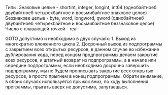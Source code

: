 Типы:
Знаковые целые      - shortint, integer, longint, int64 (однобайтноеб двубайтноеб четырехбайтное и восьмибайтное знаковое целое)
Беззнакове целые    - byte, word, longword, qword (однобайтноеб двубайтноеб четырехбайтное и восьмибайтное беззнаковое целое)
Число с плавающей точкой - real

GOTO допустимо и необходимо в двух случаях:
    1. Выход из многократно вложенного цикла
    2. Досрочный выход из подпрограммы с закрытием всех открытых ресурсов, в данном случае во избежание
        дублирования кода, перед концом продпрограммы делаем закрытие всех ресурсов, и штатный возврат из подпрограммы,
        а в начале или середине подпрограммы, если необходимо досрочно завершить подпрограмму, мы не будем
        прописывать закрытие всех открытых ресурсов, а просто прыгнем в конец подпрограммы.
Обрати внимание, в обоих случаях используется прыжок вниз, по ходу выполнения программы, прыгать вверх не допустимо, запутаешься.